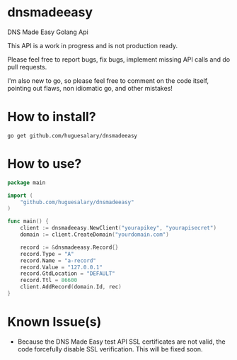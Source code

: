 dnsmadeeasy
===========

DNS Made Easy Golang Api

This API is a work in progress and is not production ready.

Please feel free to report bugs, fix bugs, implement missing API calls and do pull requests.

I'm also new to go, so please feel free to comment on the code itself, pointing out flaws, non idiomatic go, and other mistakes!

# How to install?

`go get github.com/huguesalary/dnsmadeeasy`

# How to use?

```go
package main

import (
	"github.com/huguesalary/dnsmadeeasy"
)

func main() {
	client := dnsmadeeasy.NewClient("yourapikey", "yourapisecret")
	domain := client.CreateDomain("yourdomain.com")

	record := &dnsmadeeasy.Record{}
	record.Type = "A"
	record.Name = "a-record"
	record.Value = "127.0.0.1"
	record.GtdLocation = "DEFAULT"
	record.Ttl = 86600
	client.AddRecord(domain.Id, rec)
}
```
# Known Issue(s)

- Because the DNS Made Easy test API SSL certificates are not valid, the code forcefully disable SSL verification. This will be fixed soon.